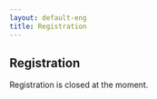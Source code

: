 ```yaml
---
layout: default-eng
title: Registration
---
```

## Registration

Registration is closed at the moment.

